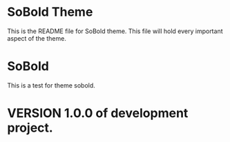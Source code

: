 # SoBold Theme
This is the README file for SoBold theme.
This file will hold every important aspect of the theme.

# SoBold
This is a test for theme sobold.

# VERSION 1.0.0 of development project.